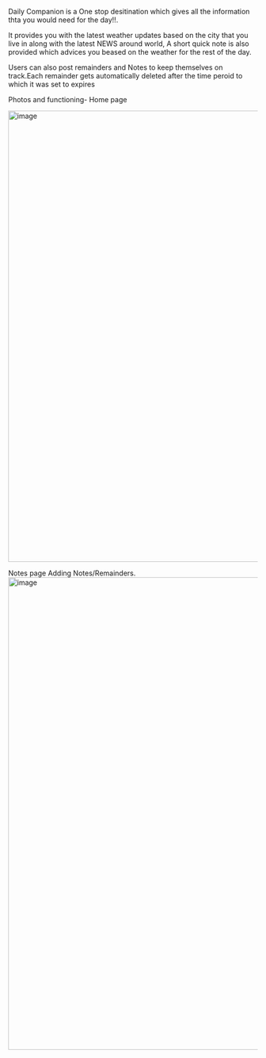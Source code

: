 Daily Companion is a One stop desitination which gives all the information thta you would need for the day!!.

It provides you with the latest weather updates based on the city that you live in along with the latest NEWS around world,
A short quick note is also provided which advices you beased on the weather for the rest of the day.

Users can also post remainders and Notes to keep themselves on track.Each remainder gets automatically deleted after the time peroid to which it was set
to expires 

Photos and functioning-
Home page

  <img width="911" alt="image" src="https://user-images.githubusercontent.com/108605741/217944590-e28e169a-1a23-4711-ad12-b7fff971091f.png">

Notes page
  Adding Notes/Remainders.
  <img width="954" alt="image" src="https://user-images.githubusercontent.com/108605741/217944706-14551eac-8a07-4279-a0bb-18758c8dfce1.png">


